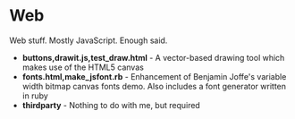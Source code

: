 # Web

Web stuff. Mostly JavaScript. Enough said.

- **buttons,drawit.js,test_draw.html** - A vector-based drawing tool which makes use of the HTML5 canvas
- **fonts.html,make_jsfont.rb** - Enhancement of Benjamin Joffe's variable width bitmap canvas fonts demo. Also includes a font generator written in ruby
- **thirdparty** - Nothing to do with me, but required
